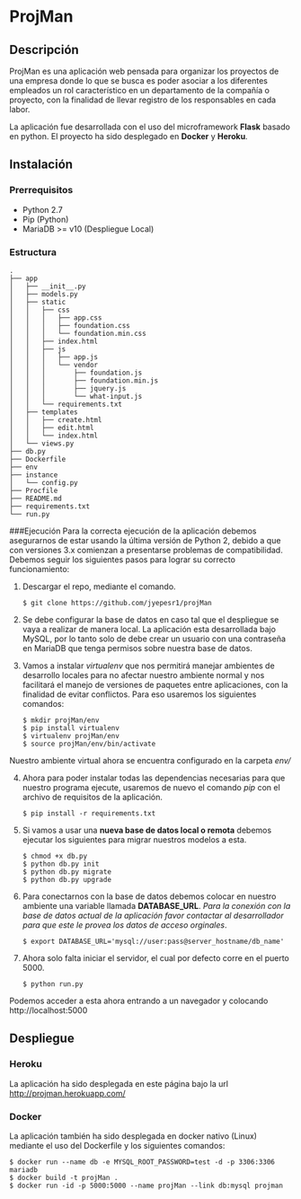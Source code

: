 # ProjMan

## Descripción
ProjMan es una aplicación web pensada para organizar los proyectos de una empresa donde lo que se busca es poder asociar a los diferentes empleados un rol característico en un departamento de la compañía o proyecto, con la finalidad de llevar registro de los responsables en cada labor.

La aplicación fue desarrollada con el uso del microframework **Flask** basado en python. El proyecto ha sido desplegado en **Docker** y **Heroku**.

## Instalación
### Prerrequisitos
* Python 2.7
* Pip (Python)
* MariaDB >= v10 (Despliegue Local)

### Estructura
   ```
   .
   ├── app
   │   ├── __init__.py
   │   ├── models.py
   │   ├── static
   │   │   ├── css
   │   │   │   ├── app.css
   │   │   │   ├── foundation.css
   │   │   │   └── foundation.min.css
   │   │   ├── index.html
   │   │   ├── js
   │   │   │   ├── app.js
   │   │   │   └── vendor
   │   │   │       ├── foundation.js
   │   │   │       ├── foundation.min.js
   │   │   │       ├── jquery.js
   │   │   │       └── what-input.js
   │   │   └── requirements.txt
   │   ├── templates
   │   │   ├── create.html
   │   │   ├── edit.html
   │   │   └── index.html
   │   └── views.py
   ├── db.py
   ├── Dockerfile
   ├── env
   ├── instance
   │   └── config.py
   ├── Procfile
   ├── README.md
   ├── requirements.txt
   └── run.py
   ```
###Ejecución
Para la correcta ejecución de la aplicación debemos asegurarnos de estar usando la última versión de Python 2, debido a que con versiones 3.x comienzan a presentarse problemas de compatibilidad. Debemos seguir los siguientes pasos para lograr su correcto funcionamiento:

1. Descargar el repo, mediante el comando.

   ```
   $ git clone https://github.com/jyepesr1/projMan
   ```
2. Se debe configurar la base de datos en caso tal que el despliegue se vaya a realizar de manera local. La aplicación esta desarrollada bajo MySQL, por lo tanto solo de debe crear un usuario con una contraseña en MariaDB que tenga permisos sobre nuestra base de datos.

3. Vamos a instalar *virtualenv* que nos permitirá manejar ambientes de desarrollo locales para no afectar nuestro ambiente normal y nos facilitará el manejo de versiones de paquetes entre aplicaciones, con la finalidad de evitar conflictos. Para eso usaremos los siguientes comandos:

   ```
   $ mkdir projMan/env
   $ pip install virtualenv
   $ virtualenv projMan/env
   $ source projMan/env/bin/activate
   ```
Nuestro ambiente virtual ahora se encuentra configurado en la carpeta *env/*

4. Ahora para poder instalar todas las dependencias necesarias para que nuestro programa ejecute, usaremos de nuevo el comando *pip* con el archivo de requisitos de la aplicación.

   ```
   $ pip install -r requirements.txt
   ```
5. Si vamos a usar una **nueva base de datos local o remota** debemos ejecutar los siguientes para migrar nuestros modelos a esta.

   ```
   $ chmod +x db.py
   $ python db.py init
   $ python db.py migrate
   $ python db.py upgrade
   ```
6. Para conectarnos con la base de datos debemos colocar en nuestro ambiente una variable llamada **DATABASE_URL**. *Para la conexión con la base de datos actual de la aplicación favor contactar al desarrollador para que este le provea los datos de acceso orginales*.

   ```
   $ export DATABASE_URL='mysql://user:pass@server_hostname/db_name'
   ```
7. Ahora solo falta iniciar el servidor, el cual por defecto corre en el puerto 5000.

   ```
   $ python run.py
   ```
Podemos acceder a esta ahora entrando a un navegador y colocando http://localhost:5000

## Despliegue
### Heroku
La aplicación ha sido desplegada en este página bajo la url http://projman.herokuapp.com/

### Docker
La aplicación también ha sido desplegada en docker nativo (Linux) mediante el uso del Dockerfile y los siguientes comandos:

   ```
   $ docker run --name db -e MYSQL_ROOT_PASSWORD=test -d -p 3306:3306 mariadb
   $ docker build -t projMan .
   $ docker run -id -p 5000:5000 --name projMan --link db:mysql projman
   ```

